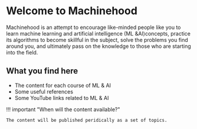 # Welcome to Machinehood

Machinehood is an attempt to encourage like-minded people like you to learn machine learning and artificial intelligence (ML &AI)concepts, practice its algorithms to become skillful in the subject, solve the problems you find around you, and ultimately pass on the knowledge to those who are starting into the field. 



## What you find here

* The content for each course of ML & AI
* Some useful references
* Some YouTube links related to ML & AI


!!! important "When will the content available?"
    
    The content will be published peridically as a set of topics.
